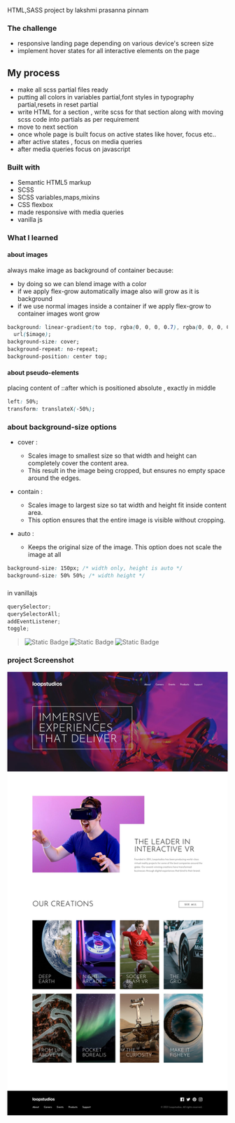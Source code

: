 HTML,SASS project by lakshmi prasanna pinnam

### The challenge

- responsive landing page depending on various device's screen size
- implement hover states for all interactive elements on the page

## My process

- make all scss partial files ready
- putting all colors in variables partial,font styles in typography partial,resets in reset partial
- write HTML for a section , write scss for that section along with moving scss code into partials as per requirement
- move to next section
- once whole page is built focus on active states like hover, focus etc..
- after active states , focus on media queries
- after media queries focus on javascript

### Built with

- Semantic HTML5 markup
- SCSS
- SCSS variables,maps,mixins
- CSS flexbox
- made responsive with media queries
- vanilla js

### What I learned

#### about images

always make image as background of container because:

- by doing so we can blend image with a color
- if we apply flex-grow automatically image also will grow as it is background
- if we use normal images inside a container if we apply flex-grow to container images wont grow

```css
background: linear-gradient(to top, rgba(0, 0, 0, 0.7), rgba(0, 0, 0, 0)),
  url($image);
background-size: cover;
background-repeat: no-repeat;
background-position: center top;
```

#### about pseudo-elements

placing content of ::after which is positioned absolute , exactly in middle

```css
left: 50%;
transform: translateX(-50%);
```

### about background-size options

- cover :

  - Scales image to smallest size so that width and height can completely cover the content area.
  - This result in the image being cropped, but ensures no empty space around the edges.

- contain :
  - Scales image to largest size so tat width and height fit inside content area.
  - This option ensures that the entire image is visible without cropping.
- auto :
  - Keeps the original size of the image. This option does not scale the image at all

```css
background-size: 150px; /* width only, height is auto */
background-size: 50% 50%; /* width height */
```

###

in vanillajs

```js
querySelector;
querySelectorAll;
addEventListener;
toggle;
```

> ![Static Badge](https://img.shields.io/badge/html-blue) ![Static Badge](https://img.shields.io/badge/sass-pink) ![Static Badge](https://img.shields.io/badge/javascript-yellow)



### project Screenshot

![image of landing page](./design/desktop-design.jpg)
